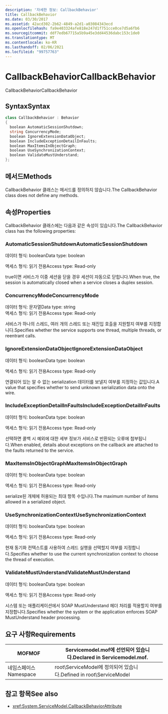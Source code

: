 ```yaml
---
description: '자세한 정보: CallbackBehavior'
title: CallbackBehavior
ms.date: 03/30/2017
ms.assetid: 42acd302-2b62-4849-a2d1-a03084343ecd
ms.openlocfilehash: fa9e403324afe818e247d1f751cce0ce7d5a6fb6
ms.sourcegitcommit: ddf7edb67715a5b9a45e3dd44536dabc153c1de0
ms.translationtype: MT
ms.contentlocale: ko-KR
ms.lasthandoff: 02/06/2021
ms.locfileid: "99757763"
---
```

# <a name="callbackbehavior"></a><span data-ttu-id="c54f8-103">CallbackBehavior</span><span class="sxs-lookup"><span data-stu-id="c54f8-103">CallbackBehavior</span></span>

<span data-ttu-id="c54f8-104">CallbackBehavior</span><span class="sxs-lookup"><span data-stu-id="c54f8-104">CallbackBehavior</span></span>  
  
## <a name="syntax"></a><span data-ttu-id="c54f8-105">Syntax</span><span class="sxs-lookup"><span data-stu-id="c54f8-105">Syntax</span></span>  
  
```csharp
class CallbackBehavior : Behavior  
{  
  boolean AutomaticSessionShutdown;  
  string ConcurrencyMode;  
  boolean IgnoreExtensionDataObject;  
  boolean IncludeExceptionDetailInFaults;  
  boolean MaxItemsInObjectGraph;  
  boolean UseSynchronizationContext;  
  boolean ValidateMustUnderstand;  
};  
```  
  
## <a name="methods"></a><span data-ttu-id="c54f8-106">메서드</span><span class="sxs-lookup"><span data-stu-id="c54f8-106">Methods</span></span>  

 <span data-ttu-id="c54f8-107">CallbackBehavior 클래스는 메서드를 정의하지 않습니다.</span><span class="sxs-lookup"><span data-stu-id="c54f8-107">The CallbackBehavior class does not define any methods.</span></span>  
  
## <a name="properties"></a><span data-ttu-id="c54f8-108">속성</span><span class="sxs-lookup"><span data-stu-id="c54f8-108">Properties</span></span>  

 <span data-ttu-id="c54f8-109">CallbackBehavior 클래스에는 다음과 같은 속성이 있습니다.</span><span class="sxs-lookup"><span data-stu-id="c54f8-109">The CallbackBehavior class has the following properties:</span></span>  
  
### <a name="automaticsessionshutdown"></a><span data-ttu-id="c54f8-110">AutomaticSessionShutdown</span><span class="sxs-lookup"><span data-stu-id="c54f8-110">AutomaticSessionShutdown</span></span>  

 <span data-ttu-id="c54f8-111">데이터 형식: boolean</span><span class="sxs-lookup"><span data-stu-id="c54f8-111">Data type: boolean</span></span>  
  
 <span data-ttu-id="c54f8-112">액세스 형식: 읽기 전용</span><span class="sxs-lookup"><span data-stu-id="c54f8-112">Access type: Read-only</span></span>  
  
 <span data-ttu-id="c54f8-113">true이면 서비스가 이중 세션을 닫을 경우 세션이 자동으로 닫힙니다.</span><span class="sxs-lookup"><span data-stu-id="c54f8-113">When true, the session is automatically closed when a service closes a duplex session.</span></span>  
  
### <a name="concurrencymode"></a><span data-ttu-id="c54f8-114">ConcurrencyMode</span><span class="sxs-lookup"><span data-stu-id="c54f8-114">ConcurrencyMode</span></span>  

 <span data-ttu-id="c54f8-115">데이터 형식: 문자열</span><span class="sxs-lookup"><span data-stu-id="c54f8-115">Data type: string</span></span>  
<span data-ttu-id="c54f8-116">액세스 형식: 읽기 전용</span><span class="sxs-lookup"><span data-stu-id="c54f8-116">Access type: Read-only</span></span>  
  
 <span data-ttu-id="c54f8-117">서비스가 하나의 스레드, 여러 개의 스레드 또는 재진입 호출을 지원할지 여부를 지정합니다.</span><span class="sxs-lookup"><span data-stu-id="c54f8-117">Specifies whether the service supports one thread, multiple threads, or reentrant calls.</span></span>  
  
### <a name="ignoreextensiondataobject"></a><span data-ttu-id="c54f8-118">IgnoreExtensionDataObject</span><span class="sxs-lookup"><span data-stu-id="c54f8-118">IgnoreExtensionDataObject</span></span>  

 <span data-ttu-id="c54f8-119">데이터 형식: boolean</span><span class="sxs-lookup"><span data-stu-id="c54f8-119">Data type: boolean</span></span>  
  
 <span data-ttu-id="c54f8-120">액세스 형식: 읽기 전용</span><span class="sxs-lookup"><span data-stu-id="c54f8-120">Access type: Read-only</span></span>  
  
 <span data-ttu-id="c54f8-121">연결되어 있는 알 수 없는 serialization 데이터를 보낼지 여부를 지정하는 값입니다.</span><span class="sxs-lookup"><span data-stu-id="c54f8-121">A value that specifies whether to send unknown serialization data onto the wire.</span></span>  
  
### <a name="includeexceptiondetailinfaults"></a><span data-ttu-id="c54f8-122">IncludeExceptionDetailInFaults</span><span class="sxs-lookup"><span data-stu-id="c54f8-122">IncludeExceptionDetailInFaults</span></span>  

 <span data-ttu-id="c54f8-123">데이터 형식: boolean</span><span class="sxs-lookup"><span data-stu-id="c54f8-123">Data type: boolean</span></span>  
  
 <span data-ttu-id="c54f8-124">액세스 형식: 읽기 전용</span><span class="sxs-lookup"><span data-stu-id="c54f8-124">Access type: Read-only</span></span>  
  
 <span data-ttu-id="c54f8-125">선택하면 콜백 시 예외에 대한 세부 정보가 서비스로 반환되는 오류에 첨부됩니다.</span><span class="sxs-lookup"><span data-stu-id="c54f8-125">When enabled, details about exceptions on the callback are attached to the faults returned to the service.</span></span>  
  
### <a name="maxitemsinobjectgraph"></a><span data-ttu-id="c54f8-126">MaxItemsInObjectGraph</span><span class="sxs-lookup"><span data-stu-id="c54f8-126">MaxItemsInObjectGraph</span></span>  

 <span data-ttu-id="c54f8-127">데이터 형식: boolean</span><span class="sxs-lookup"><span data-stu-id="c54f8-127">Data type: boolean</span></span>  
  
 <span data-ttu-id="c54f8-128">액세스 형식: 읽기 전용</span><span class="sxs-lookup"><span data-stu-id="c54f8-128">Access type: Read-only</span></span>  
  
 <span data-ttu-id="c54f8-129">serialize된 개체에 허용되는 최대 항목 수입니다.</span><span class="sxs-lookup"><span data-stu-id="c54f8-129">The maximum number of items allowed in a serialized object.</span></span>  
  
### <a name="usesynchronizationcontext"></a><span data-ttu-id="c54f8-130">UseSynchronizationContext</span><span class="sxs-lookup"><span data-stu-id="c54f8-130">UseSynchronizationContext</span></span>  

 <span data-ttu-id="c54f8-131">데이터 형식: boolean</span><span class="sxs-lookup"><span data-stu-id="c54f8-131">Data type: boolean</span></span>  
  
 <span data-ttu-id="c54f8-132">액세스 형식: 읽기 전용</span><span class="sxs-lookup"><span data-stu-id="c54f8-132">Access type: Read-only</span></span>  
  
 <span data-ttu-id="c54f8-133">현재 동기화 컨텍스트를 사용하여 스레드 실행을 선택할지 여부를 지정합니다.</span><span class="sxs-lookup"><span data-stu-id="c54f8-133">Specifies whether to use the current synchronization context to choose the thread of execution.</span></span>  
  
### <a name="validatemustunderstand"></a><span data-ttu-id="c54f8-134">ValidateMustUnderstand</span><span class="sxs-lookup"><span data-stu-id="c54f8-134">ValidateMustUnderstand</span></span>  

 <span data-ttu-id="c54f8-135">데이터 형식: boolean</span><span class="sxs-lookup"><span data-stu-id="c54f8-135">Data type: boolean</span></span>  
  
 <span data-ttu-id="c54f8-136">액세스 형식: 읽기 전용</span><span class="sxs-lookup"><span data-stu-id="c54f8-136">Access type: Read-only</span></span>  
  
 <span data-ttu-id="c54f8-137">시스템 또는 애플리케이션에서 SOAP MustUnderstand 헤더 처리를 적용할지 여부를 지정합니다.</span><span class="sxs-lookup"><span data-stu-id="c54f8-137">Specifies whether the system or the application enforces SOAP MustUnderstand header processing.</span></span>  
  
## <a name="requirements"></a><span data-ttu-id="c54f8-138">요구 사항</span><span class="sxs-lookup"><span data-stu-id="c54f8-138">Requirements</span></span>  
  
|<span data-ttu-id="c54f8-139">MOF</span><span class="sxs-lookup"><span data-stu-id="c54f8-139">MOF</span></span>|<span data-ttu-id="c54f8-140">Servicemodel.mof에 선언되어 있습니다.</span><span class="sxs-lookup"><span data-stu-id="c54f8-140">Declared in Servicemodel.mof.</span></span>|  
|---------|-----------------------------------|  
|<span data-ttu-id="c54f8-141">네임스페이스</span><span class="sxs-lookup"><span data-stu-id="c54f8-141">Namespace</span></span>|<span data-ttu-id="c54f8-142">root\ServiceModel에 정의되어 있습니다.</span><span class="sxs-lookup"><span data-stu-id="c54f8-142">Defined in root\ServiceModel</span></span>|  
  
## <a name="see-also"></a><span data-ttu-id="c54f8-143">참고 항목</span><span class="sxs-lookup"><span data-stu-id="c54f8-143">See also</span></span>

- <xref:System.ServiceModel.CallbackBehaviorAttribute>
